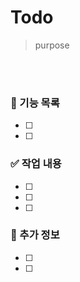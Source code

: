 # Todo
> purpose

<br/>
<br/>

### 🚀 기능 목록
- [ ] 
- [ ] 

### ✅ 작업 내용
- [ ] 
- [ ] 
- [ ] 

### 📌 추가 정보
- [ ] 
- [ ] 
